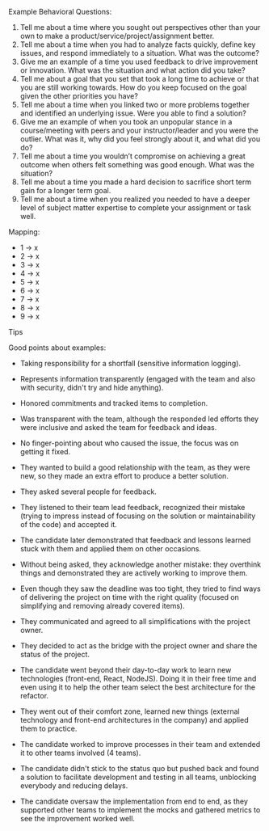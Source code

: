 

Example Behavioral Questions:
1. Tell me about a time where you sought out perspectives other than your own to make a product/service/project/assignment better.
2. Tell me about a time when you had to analyze facts quickly, define key issues, and respond immediately to a situation. What was the outcome?
3. Give me an example of a time you used feedback to drive improvement or innovation. What was the situation and what action did you take?
4. Tell me about a goal that you set that took a long time to achieve or that you are still working towards. How do you keep focused on the goal given the other priorities you have?
5. Tell me about a time when you linked two or more problems together and identified an underlying issue. Were you able to find a solution?
6. Give me an example of when you took an unpopular stance in a course/meeting with peers and your instructor/leader and you were the outlier. What was it, why did you feel strongly about it, and what did you do?
7. Tell me about a time you wouldn’t compromise on achieving a great outcome when others felt something was good enough. What was the situation?
8. Tell me about a time you made a hard decision to sacrifice short term gain for a longer term goal.
9. Tell me about a time when you realized you needed to have a deeper level of subject matter expertise to complete your assignment or task well.

Mapping:
- 1 -> x
- 2 -> x
- 3 -> x
- 4 -> x
- 5 -> x
- 6 -> x
- 7 -> x
- 8 -> x
- 9 -> x


Tips

Good points about examples:
- Taking responsibility for a shortfall (sensitive information logging).
- Represents information transparently (engaged with the team and also with security, didn't try and hide anything).
- Honored commitments and tracked items to completion.
- Was transparent with the team, although the responded led efforts they were inclusive and asked the team for feedback and ideas.
- No finger-pointing about who caused the issue, the focus was on getting it fixed.

- They wanted to build a good relationship with the team, as they were new, so they made an extra effort to produce a better solution.
- They asked several people for feedback.
- They listened to their team lead feedback, recognized their mistake (trying to impress instead of focusing on the solution or maintainability of the code) and accepted it.
- The candidate later demonstrated that feedback and lessons learned stuck with them and applied them on other occasions. 
- Without being asked, they acknowledge another mistake: they overthink things and demonstrated they are actively working to improve them.

- Even though they saw the deadline was too tight, they tried to find ways of delivering the project on time with the right quality (focused on simplifying and removing already covered items).
- They communicated and agreed to all simplifications with the project owner. 
- They decided to act as the bridge with the project owner and share the status of the project.

- The candidate went beyond their day-to-day work to learn new technologies (front-end, React, NodeJS). Doing it in their free time and even using it to help the other team select the best architecture for the refactor.
- They went out of their comfort zone, learned new things (external technology and front-end architectures in the company) and applied them to practice.

- The candidate worked to improve processes in their team and extended it to other teams involved (4 teams).
- The candidate didn't stick to the status quo but pushed back and found a solution to facilitate development and testing in all teams, unblocking everybody and reducing delays.
- The candidate oversaw the implementation from end to end, as they supported other teams to implement the mocks and gathered metrics to see the improvement worked well.
